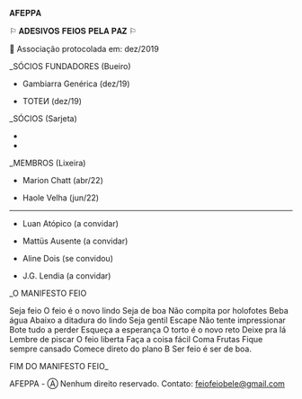   𝐀𝐅𝐄𝐏𝐏𝐀

  ⚐ 𝐀𝐃𝐄𝐒𝐈𝐕𝐎𝐒 𝐅𝐄𝐈𝐎𝐒 𝐏𝐄𝐋𝐀 𝐏𝐀𝐙 ⚐
  
  📜 Associação protocolada em: dez/2019

  _SÓCIOS FUNDADORES (Bueiro)

  - Gambiarra Genérica (dez/19)

  - TOTEИ (dez/19)


  _SÓCIOS (Sarjeta)

  -

  -


  _MEMBROS (Lixeira)

  - Marion Chatt (abr/22)
  
  - Haole Velha (jun/22)

  ----

 
  - Luan Atópico (a convidar)

  - Mattüs Ausente (a convidar)

  - Aline Dois (se convidou)

  - J.G. Lendia (a convidar)



  _O MANIFESTO FEIO

  Seja feio
  O feio é o novo lindo
  Seja de boa 
  Não compita por holofotes 
  Beba água 
  Abaixo a ditadura do lindo 
  Seja gentil 
  Escape
  Não tente impressionar
  Bote tudo a perder 
  Esqueça a esperança
  O torto é o novo reto
  Deixe pra lá 
  Lembre de piscar
  O feio liberta
  Faça a coisa fácil 
  Coma Frutas
  Fique sempre cansado
  Comece direto do plano B 
  Ser feio é ser de boa. 

  FIM DO MANIFESTO FEIO_
  
  AFEPPA - Ⓐ Nenhum direito reservado. Contato: feiofeiobele@gmail.com

